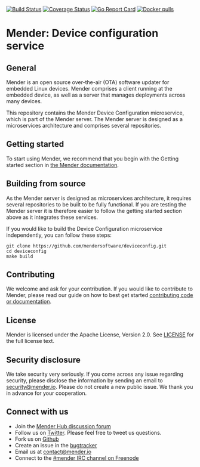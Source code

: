 [![Build Status](https://gitlab.com/Northern.tech/Mender/deviceconfig/badges/master/pipeline.svg)](https://gitlab.com/Northern.tech/Mender/deviceconfig/pipelines)
[![Coverage Status](https://coveralls.io/repos/github/mendersoftware/deviceconfig/badge.svg?branch=master)](https://coveralls.io/github/mendersoftware/deviceconfig?branch=master)
[![Go Report Card](https://goreportcard.com/badge/github.com/mendersoftware/deviceconfig)](https://goreportcard.com/report/github.com/mendersoftware/deviceconfig)
[![Docker pulls](https://img.shields.io/docker/pulls/mendersoftware/deviceconfig.svg?maxAge=3600)](https://hub.docker.com/r/mendersoftware/deviceconfig/)

Mender: Device configuration service
=============================

## General

Mender is an open source over-the-air (OTA) software updater for embedded Linux
devices. Mender comprises a client running at the embedded device, as well as
a server that manages deployments across many devices.

This repository contains the Mender Device Configuration microservice, which is part
of the Mender server. The Mender server is designed as a microservices architecture
and comprises several repositories.

## Getting started

To start using Mender, we recommend that you begin with the Getting started
section in [the Mender documentation](https://docs.mender.io/).

## Building from source

As the Mender server is designed as microservices architecture, it requires several
repositories to be built to be fully functional. If you are testing the Mender server it
is therefore easier to follow the getting started section above as it integrates these
services.

If you would like to build the Device Configuration microservice independently, you can follow
these steps:

```
git clone https://github.com/mendersoftware/deviceconfig.git
cd deviceconfig
make build
```

## Contributing

We welcome and ask for your contribution. If you would like to contribute to Mender, please read our guide on how to best get started [contributing code or
documentation](https://github.com/mendersoftware/mender/blob/master/CONTRIBUTING.md).

## License

Mender is licensed under the Apache License, Version 2.0. See
[LICENSE](https://github.com/mendersoftware/deviceconfig/blob/master/LICENSE) for the
full license text.

## Security disclosure

We take security very seriously. If you come across any issue regarding
security, please disclose the information by sending an email to
[security@mender.io](security@mender.io). Please do not create a new public
issue. We thank you in advance for your cooperation.

## Connect with us

* Join the [Mender Hub discussion forum](https://hub.mender.io)
* Follow us on [Twitter](https://twitter.com/mender_io). Please
  feel free to tweet us questions.
* Fork us on [Github](https://github.com/mendersoftware)
* Create an issue in the [bugtracker](https://tracker.mender.io/projects/MEN)
* Email us at [contact@mender.io](mailto:contact@mender.io)
* Connect to the [#mender IRC channel on Freenode](http://webchat.freenode.net/?channels=mender)
